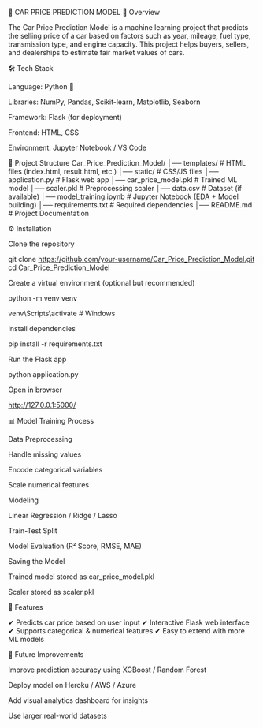 🚗 CAR PRICE PREDICTION MODEL
📌 Overview

The Car Price Prediction Model is a machine learning project that predicts the selling price of a car based on factors such as year, mileage, fuel type, transmission type, and engine capacity.
This project helps buyers, sellers, and dealerships to estimate fair market values of cars.


🛠️ Tech Stack

Language: Python 🐍

Libraries: NumPy, Pandas, Scikit-learn, Matplotlib, Seaborn

Framework: Flask (for deployment)

Frontend: HTML, CSS

Environment: Jupyter Notebook / VS Code

📂 Project Structure
Car_Price_Prediction_Model/
│── templates/                # HTML files (index.html, result.html, etc.)
│── static/                   # CSS/JS files
│── application.py            # Flask web app
│── car_price_model.pkl       # Trained ML model
│── scaler.pkl                # Preprocessing scaler
│── data.csv                  # Dataset (if available)
│── model_training.ipynb      # Jupyter Notebook (EDA + Model building)
│── requirements.txt          # Required dependencies
│── README.md                 # Project Documentation

⚙️ Installation

Clone the repository

git clone https://github.com/your-username/Car_Price_Prediction_Model.git
cd Car_Price_Prediction_Model


Create a virtual environment (optional but recommended)

python -m venv venv

venv\Scripts\activate      # Windows


Install dependencies

pip install -r requirements.txt


Run the Flask app

python application.py


Open in browser

http://127.0.0.1:5000/

📊 Model Training Process

Data Preprocessing

Handle missing values

Encode categorical variables

Scale numerical features

Modeling

Linear Regression / Ridge / Lasso

Train-Test Split

Model Evaluation (R² Score, RMSE, MAE)

Saving the Model

Trained model stored as car_price_model.pkl

Scaler stored as scaler.pkl

🎯 Features

✔ Predicts car price based on user input
✔ Interactive Flask web interface
✔ Supports categorical & numerical features
✔ Easy to extend with more ML models

📌 Future Improvements

Improve prediction accuracy using XGBoost / Random Forest

Deploy model on Heroku / AWS / Azure

Add visual analytics dashboard for insights

Use larger real-world datasets
